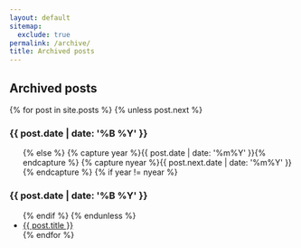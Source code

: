 ```yaml
---
layout: default
sitemap:
  exclude: true
permalink: /archive/
title: Archived posts
---
```

<section id="archive">
  <h1 class="header">Archived posts</h1>
  {% for post in site.posts %}
    {% unless post.next %}
      <h3 class="subheader">{{ post.date | date: '%B %Y' }}</h3>
      <ul class="this">
    {% else %}
      {% capture year %}{{ post.date | date: '%m%Y' }}{% endcapture %}
      {% capture nyear %}{{ post.next.date | date: '%m%Y' }}{% endcapture %}
      {% if year != nyear %}
        </ul>
        <h3>{{ post.date | date: '%B %Y' }}</h3>
        <ul class="past">
      {% endif %}
    {% endunless %}
    <li><a href="{{ post.url }}">{{ post.title }}</a></li>
  {% endfor %}
  </ul>
</section>
